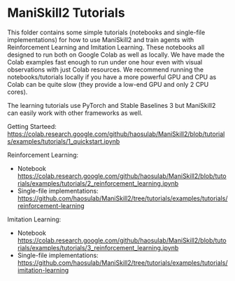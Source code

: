 # ManiSkill2 Tutorials

This folder contains some simple tutorials (notebooks and single-file implementations) for how to use ManiSkill2 and train agents with Reinforcement Learning and Imitation Learning. These notebooks all designed to run both on Google Colab as well as locally. We have made the Colab examples fast enough to run under one hour even with visual observations with just Colab resources. We recommend running the notebooks/tutorials locally if you have a more powerful GPU and CPU as Colab can be quite slow (they provide a low-end GPU and only 2 CPU cores).

The learning tutorials use PyTorch and Stable Baselines 3 but ManiSkill2 can easily work with other frameworks as well. 

Getting Starteed: https://colab.research.google.com/github/haosulab/ManiSkill2/blob/tutorials/examples/tutorials/1_quickstart.ipynb

Reinforcement Learning:
 - Notebook https://colab.research.google.com/github/haosulab/ManiSkill2/blob/tutorials/examples/tutorials/2_reinforcement_learning.ipynb
 - Single-file implementations: https://github.com/haosulab/ManiSkill2/tree/tutorials/examples/tutorials/reinforcement-learning

Imitation Learning: 
 - Notebook https://colab.research.google.com/github/haosulab/ManiSkill2/blob/tutorials/examples/tutorials/3_reinforcement_learning.ipynb
 - Single-file implementations: https://github.com/haosulab/ManiSkill2/tree/tutorials/examples/tutorials/imitation-learning